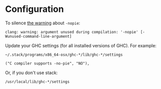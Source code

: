 # Configuration

To silence [the warning](https://ghc.haskell.org/trac/ghc/ticket/15112) about `-nopie`:

```
clang: warning: argument unused during compilation: '-nopie' [-Wunused-command-line-argument]
```

Update your GHC settings (for all installed versions of GHC).
For example:

```
~/.stack/programs/x86_64-osx/ghc-*/lib/ghc-*/settings
```

```
("C compiler supports -no-pie", "NO"),
```

Or, if you don't use stack:

```
/usr/local/lib/ghc-*/settings
```
